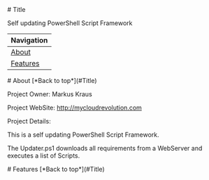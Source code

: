 <a name="Title">
# Title

Self updating PowerShell Script Framework

|Navigation|
|-----------------|
|[About](#About)|
|[Features](#Features)|



<a name="About">
# About
[*Back to top*](#Title)

Project Owner: Markus Kraus

Project WebSite: http://mycloudrevolution.com

Project Details:

This is a self updating PowerShell Script Framework.

The Updater.ps1 downloads all requirements from a WebServer and executes a list of Scripts.


<a name="Features">
# Features
[*Back to top*](#Title)

